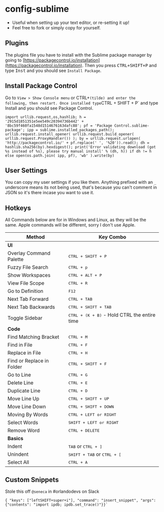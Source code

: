 # config-sublime

- Useful when setting up your text editor, or re-setting it up!
- Feel free to fork or simply copy for yourself.

## Plugins
The plugins file you have to install with the Sublime package manager by
going to [https://packagecontrol.io/installation](https://packagecontrol.io/installation). Then you press <kbd>CTRL+SHIFT+P</kbd> and type <kbd>Inst</kbd> and you should see `Install Package`.

## Install Package Control

Go to `View > Show Console menu` or CTRL+` (tilde) and enter the following, then restart. Once installed type `CTRL + SHIFT + P` and type Install and you should see Package Control.
```
import urllib.request,os,hashlib; h = '2915d1851351e5ee549c20394736b442' + '8bc59f460fa1548d1514676163dafc88'; pf = 'Package Control.sublime-package'; ipp = sublime.installed_packages_path(); urllib.request.install_opener( urllib.request.build_opener( urllib.request.ProxyHandler()) ); by = urllib.request.urlopen( 'http://packagecontrol.io/' + pf.replace(' ', '%20')).read(); dh = hashlib.sha256(by).hexdigest(); print('Error validating download (got %s instead of %s), please try manual install' % (dh, h)) if dh != h else open(os.path.join( ipp, pf), 'wb' ).write(by)
```

## User Settings
You can copy my user settings if you like them. Anything prefixed with an `_` underscore means its not being used, that's because you can't comment in JSON so it's there incase you want to use it.

## Hotkeys
All Commands below are for in Windows and Linux, as they will be the same. Apple commands will be different, sorry I don't use Apple.

Method                             | Key Combo
---------------------------------- | ----------------------------------
**UI** |
Overlay Command Palette | <kbd>CTRL + SHIFT + P</kbd>
Fuzzy File Search       | <kbd>CTRL + p</kbd>
Show Workspaces         | <kbd>CTRL + ALT + P</kbd>
View File Scope         | <kbd>CTRL + R</kbd>
Go to Definition        | <kbd>F12</kbd>
Next Tab Forward        | <kbd>CTRL + TAB</kbd>
Next Tab Backwards      | <kbd>CTRL + SHIFT + TAB</kbd>
Toggle Sidebar          | <kbd>CTRL + (K + B)</kbd> - Hold CTRL the entire time
**Code** |
Find Matching Bracket | <kbd>CTRL + M</kbd>
Find in File    | <kbd>CTRL + F</kbd>
Replace in File | <kbd>CTRL + H</kbd>
Find or Replace in Folder  | <kbd>CTRL + SHIFT + F</kbd>
Go to Line      | <kbd>CTRL + G</kbd>
Delete Line     | <kbd>CTRL + E</kbd>
Duplicate Line  | <kbd>CTRL + D</kbd>
Move Line Up    | <kbd>CTRL + SHIFT + UP</kbd>
Move Line Down  | <kbd>CTRL + SHIFT + DOWN</kbd>
Moving By Words | <kbd>CTRL + LEFT or RIGHT</kbd>
Select Words    | <kbd>SHIFT + LEFT or RIGHT</kbd>
Remove Word     | <kbd>CTRL + DELETE</kbd>
**Basics** |
Indent     | <kbd>TAB</kbd> or <kbd>CTRL + ]</kbd>
Unindent   | <kbd>SHIFT + TAB</kbd> or <kbd>CTRL + [</kbd>
Select All | <kbd>CTRL + A</kbd>


## Custom Snippets
Stole this off `@seneca` in #orlandodevs on Slack

    { "keys": ["leftSHIFT+super+i"], "command": "insert_snippet", "args": {"contents": "import ipdb; ipdb.set_trace()"}}`
